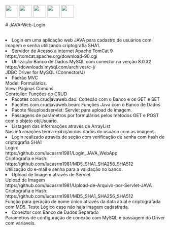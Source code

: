    <div style="display: inline_block"><br>
     <img align="center" height="40" width="40" src="https://lksistemas.com.br/img/icons/Java-Light.svg">
     <img align="center" height="40" width="40" src="https://lksistemas.com.br/img/icons/JavaScript.svg"> 
     <img align="center" height="40" width="40" src="https://lksistemas.com.br/img/icons/HTML.svg">
     <img align="center" height="40" width="40" src="https://lksistemas.com.br/img/icons/CSS.svg">
     <img align="center" height="40" width="40" src="https://lksistemas.com.br/img/icons/MySQL-Light.svg">
   </div>
<p># JAVA-Web-Login</p><br/>
<li>Login em uma aplicação web JAVA para cadastro de usuários com imagem e senha utilizando criptografia SHA1.</li>
<li>Servidor de Acesso a internet Apache TomCat 9</li>
https://tomcat.apache.org/download-90.cgi
<li>Utilização Banco de Dados MySQL com conector na verção 8.0.32</li>
https://downloads.mysql.com/archives/c-j/ <br/>
JDBC Driver for MySQL (Connector/J)
<li>Padrão MVC <br/>Model: Formulários. <br/>View: Páginas Comuns. <br/>Conrtoller: Funções do CRUD</li>
<li>Pacotes com.crudjavaweb.dao: Conexão com o Banco e os GET e SET</li>
<li>Pacotes com.crudjavaweb.bean: Funções Java com o Banco de Dados</li>
<li>Pacote fileuploadservlet: Servlet para upload de imagem.</li>
<li>Passagens de parâmetros por formulários pelos métodos GET e POST com o objeto objUsuário.</li>
<li>Listagem das informações através de ArrayList</li>
Nas informações tem a exibição dos dados do usuário com as imagens.
<li>Login realizado através de seção com verificação de senha com hash de criptografia SHA1</li>
Login:<br/>
https://github.com/lucasrm1981/Login_JAVA_WebApp <br/>
Criptografia e Hash:<br/>
https://github.com/lucasrm1981/MD5_SHA1_SHA256_SHA512 <br/>
Utilização do e-mail e senha para a validação no banco.
<li>Upload de Imagem através de Servlet</li>
Upload de Imagem<br/>
https://github.com/lucasrm1981/Upload-de-Arquivo-por-Servlet-JAVA <br/>
Criptografia e Hash:<br/>
https://github.com/lucasrm1981/MD5_SHA1_SHA256_SHA512 <br/>
Função para geração de nome único através da data atual e criptografada com MD5.
Teste Lógico caso não haja imagem cadastrada.
<li>Conector com Banco de Dados Separado</li>
Parametros de configuração de conexão com MySQL e passagem do Driver com variaveis.

